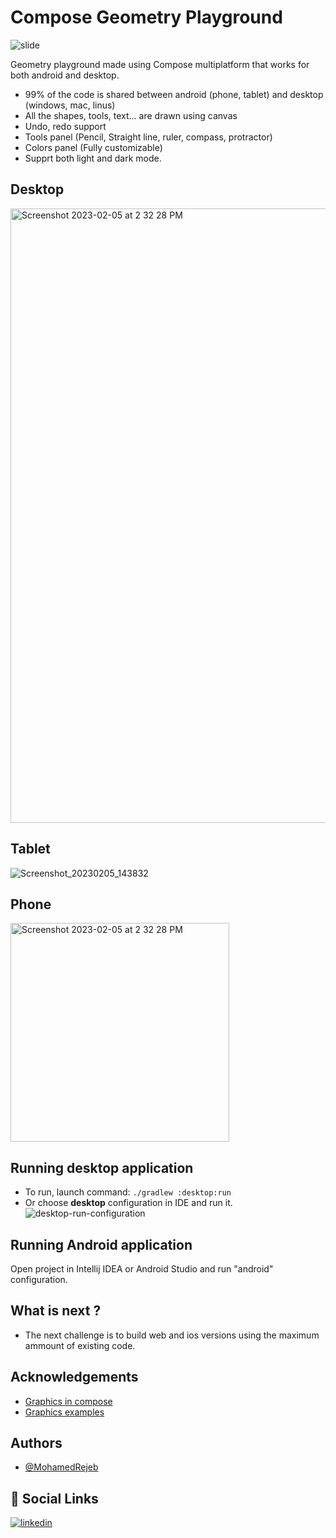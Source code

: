 # Compose Geometry Playground

![slide](https://user-images.githubusercontent.com/41842296/216824787-bc18abc9-fcb1-43c2-b356-64e4f5d81f35.png)


Geometry playground made using Compose multiplatform that works for both android and desktop.

- 99% of the code is shared between android (phone, tablet) and desktop (windows, mac, linus)
- All the shapes, tools, text... are drawn using canvas
- Undo, redo support
- Tools panel (Pencil, Straight line, ruler, compass, protractor)
- Colors panel (Fully customizable)
- Supprt both light and dark mode.

## Desktop

<img width="983" alt="Screenshot 2023-02-05 at 2 32 28 PM" src="https://user-images.githubusercontent.com/41842296/216825003-c6ba36a8-cbe2-4727-aada-1d6ab6c08497.png">

## Tablet

![Screenshot_20230205_143832](https://user-images.githubusercontent.com/41842296/216825131-96092d19-dcc3-4978-b187-645885360bcf.png)

## Phone

<img width="350" alt="Screenshot 2023-02-05 at 2 32 28 PM" src="https://user-images.githubusercontent.com/41842296/216825166-d35f070c-54d6-4809-96be-6469e83ad6b5.png">

## Running desktop application
 * To run, launch command: `./gradlew :desktop:run`
 * Or choose **desktop** configuration in IDE and run it.  
  ![desktop-run-configuration](https://user-images.githubusercontent.com/41842296/216911261-3826d32a-1cdb-4631-9760-e929f005e3bb.png)

## Running Android application

Open project in Intellij IDEA or Android Studio and run "android" configuration.

## What is next ?
- The next challenge is to build web and ios versions using the maximum ammount of existing code.

## Acknowledgements

 - [Graphics in compose](https://developer.android.com/jetpack/compose/graphics/draw/overview)
 - [Graphics examples](https://github.com/SmartToolFactory/Jetpack-Compose-Tutorials#graphics)


## Authors

- [@MohamedRejeb](https://www.github.com/MohamedRejeb)


## 🔗 Social Links
[![linkedin](https://img.shields.io/badge/linkedin-0A66C2?style=for-the-badge&logo=linkedin&logoColor=white)](https://www.linkedin.com/in/MohamedRejeb/)
